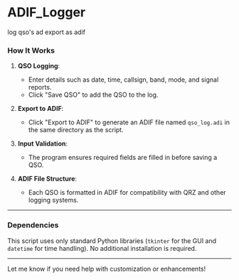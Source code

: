 # ADIF_Logger
log qso's ad export as adif

### **How It Works**
1. **QSO Logging**:
   - Enter details such as date, time, callsign, band, mode, and signal reports.
   - Click "Save QSO" to add the QSO to the log.

2. **Export to ADIF**:
   - Click "Export to ADIF" to generate an ADIF file named `qso_log.adi` in the same directory as the script.

3. **Input Validation**:
   - The program ensures required fields are filled in before saving a QSO.

4. **ADIF File Structure**:
   - Each QSO is formatted in ADIF for compatibility with QRZ and other logging systems.

---

### **Dependencies**
This script uses only standard Python libraries (`tkinter` for the GUI and `datetime` for time handling). No additional installation is required.

---

Let me know if you need help with customization or enhancements!
